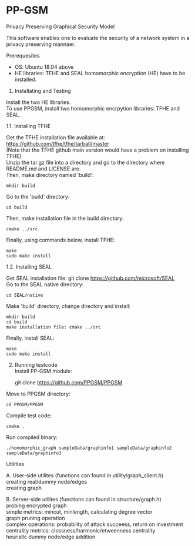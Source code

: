 # PP-GSM
Privacy Preserving Graphical Security Model   

This software enables one to evaluate the security of a network system in a privacy preserving mannaer.

Prerequesites
- OS: Ubuntu 18.04 above   
- HE libraries: TFHE and SEAL homomorphic encryption (HE) have to be installed.    

1. Installating and Testing

Install the two HE libraries.    
To use PPGSM, install two homomorphic encrpytion libraries: TFHE and SEAL.   
  
1.1. Installing TFHE   

Get the TFHE installation file available at: https://github.com/tfhe/tfhe/tarball/master     
(Note that the TFHE github main version would have a problem on installing TFHE)   
Unzip the tar.gz file into a directory and go to the directory where README.md and LICENSE are.   
Then, make directory named 'build':   

    mkdir build   
  
Go to the 'build' directory:   

    cd build   
    
Then, make installation file in the build directory:   

    cmake ../src   
    
Finally, using commands below, install TFHE:    

    make    
    sudo make install   

1.2. Installing SEAL 

Get SEAL installation file: git clone https://github.com/microsoft/SEAL   
Go to the SEAL native directory:   

    cd SEAL/native   
    
Make 'build' directory, change directory and install:    

    mkdir build    
    cd build    
    make installation file: cmake ../src

Finally, install SEAL:    

    make    
    sudo make install       
   
2. Running testcode    
Install PP-GSM module:    

    git clone https://github.com/PPGSM/PPGSM
    
Move to PPGSM directory:   

    cd PPGSM/PPGSM
    
Compile test code:   

    cmake .   
    
Run compiled binary:   

    ./homomorphic_graph sampleData/graphinfo1 sampleData/graphinfo2 sampleData/graphinfo3   
   
Utilities

   A. User-side utilites (functions can found in utility/graph_client.h)   
    creating real/dummy node/edges   
    creating graph   
   
   B. Server-side utilites (functions can found in structure/graph.h)   
    probing encrypted graph   
    simple metrics: mincut, minlength, calculating degree vector   
    graph pruning operation   
    complex operations: probability of attack succeess, return on investment  
    centrality metrics: clossness/harmonic/etweenness centrality   
    heurisitc dummy node/edge addition   
